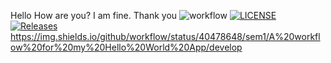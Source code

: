 Hello 
How are you?
I am fine.
Thank you
![workflow](https://github.com/40478648/sem1/actions/workflows/main.yml/badge.svg)
[![LICENSE](https://img.shields.io/github/license/40478648/sem1.svg?style=flat-square)](https://github.com/40478648/sem1/blob/master/LICENSE)
[![Releases](https://img.shields.io/github/release/40478648/sem1/all.svg?style=flat-square)](https://github.com/40478648/sem1/releases)
https://img.shields.io/github/workflow/status/40478648/sem1/A%20workflow%20for%20my%20Hello%20World%20App/develop
